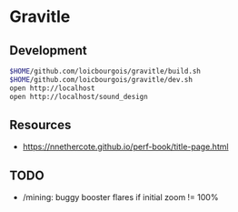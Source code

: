 # Gravitle


## Development
```sh
$HOME/github.com/loicbourgois/gravitle/build.sh
$HOME/github.com/loicbourgois/gravitle/dev.sh
open http://localhost
open http://localhost/sound_design
```


## Resources
- https://nnethercote.github.io/perf-book/title-page.html


## TODO
- /mining: buggy booster flares if initial zoom != 100%